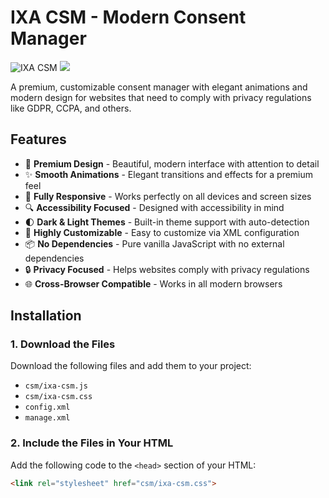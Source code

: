 # IXA CSM - Modern Consent Manager

![IXA CSM](https://host.ixavence.org/host/images/logo.png)
[![](https://data.jsdelivr.com/v1/package/gh/ixavence/csm/badge)](https://www.jsdelivr.com/package/gh/ixavence/csm)

A premium, customizable consent manager with elegant animations and modern design for websites that need to comply with privacy regulations like GDPR, CCPA, and others.

## Features

- 🎨 **Premium Design** - Beautiful, modern interface with attention to detail
- ✨ **Smooth Animations** - Elegant transitions and effects for a premium feel
- 📱 **Fully Responsive** - Works perfectly on all devices and screen sizes
- 🔍 **Accessibility Focused** - Designed with accessibility in mind
- 🌓 **Dark & Light Themes** - Built-in theme support with auto-detection
- 🔧 **Highly Customizable** - Easy to customize via XML configuration
- 📦 **No Dependencies** - Pure vanilla JavaScript with no external dependencies
- 🔒 **Privacy Focused** - Helps websites comply with privacy regulations
- 🌐 **Cross-Browser Compatible** - Works in all modern browsers

## Installation

### 1. Download the Files

Download the following files and add them to your project:

- `csm/ixa-csm.js`
- `csm/ixa-csm.css`
- `config.xml`
- `manage.xml`

### 2. Include the Files in Your HTML

Add the following code to the `<head>` section of your HTML:

```html
<link rel="stylesheet" href="csm/ixa-csm.css">


